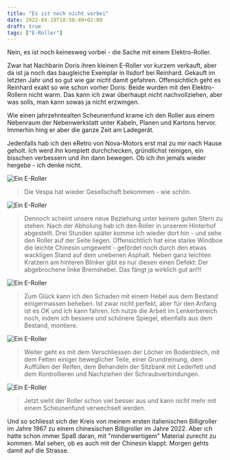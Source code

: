 ```yaml
---
title: "Es ist noch nicht vorbei"
date: 2022-04-18T18:58:49+02:00
draft: true
tags: ["E-Roller"]
---
```


Nein, es ist noch keinesweg vorbei - die Sache mit einem Elektro-Roller.

Zwar hat Nachbarin Doris ihren kleinen E-Roller vor kurzem verkauft, aber da ist ja noch das baugleiche Exemplar in Ilsdorf bei Reinhard. Gekauft im letzten Jahr und so gut wie gar nicht damit gefahren. Offensichtlich geht es Reinhard exakt so wie schon vorher Doris: Beide wurden mit den Elektro-Rollern nicht warm. Das kann ich zwar überhaupt nicht nachvollziehen, aber was solls, man kann sowas ja nicht erzwingen.

Wie einen jahrzehntealten Scheunenfund krame ich den Roller aus einem Nebenraum der Nebenwerkstatt unter Kabeln, Planen und Kartons hervor. Immerhin hing er aber die ganze Zeit am Ladegerät.

Jedenfalls hab ich den eRetro von Nova-Motors erst mal zu mir nach Hause geholt. Ich werd ihn komplett durchchecken, gründlichst reinigen, ein bisschen verbessern und ihn dann bewegen. Ob ich ihn jemals wieder hergebe - ich denke nicht.

![Ein E-Roller](../04-18-p01.jpg)
> Die Vespa hat wieder Gesellschaft bekommen - wie schön.

![Ein E-Roller](../04-18-p02.jpg)
> Dennoch scheint unsere neue Beziehung unter keinem guten Stern zu stehen: Nach der Abholung hab ich den Roller in unserem Hinterhof abgestellt. Drei Stunden später komme ich wieder dort hin - und sehe den Roller auf der Seite liegen. Offensichtlich hat eine starke Windboe die leichte Chinesin umgeweht - gefördet noch durch den etwas wackligen Stand auf dem unebenen Asphalt. Neben ganz leichten Kratzern am hinteren Blinker gibt es nur diesen einen Defekt: Der abgebrochene linke Bremshebel. Das fängt ja wirklich gut an!!!

![Ein E-Roller](../04-18-p03.jpg)
> Zum Glück kann ich den Schaden mit einem Hebel aus dem Bestand einigermassen beheben. Ist zwar nicht perfekt, aber für den Anfang ist es OK und ich kann fahren. Ich nutze die Arbeit im Lenkerbereich noch, indem ich bessere und schönere Spiegel, ebenfalls aus dem Bestand, montiere.

![Ein E-Roller](../04-18-p04.jpg)
> Weiter geht es mit dem Verschliessen der Löcher im Bodenblech, mit dem Fetten einiger beweglicher Teile, einer Grundreinung, dem Auffüllen der Reifen, dem Behandeln der Sitzbank mit Lederfett und dem Kontrollieren und Nachziehen der Schraubverbindungen.

![Ein E-Roller](../04-18-p05.jpg)
> Jetzt sieht der Roller schon viel besser aus und kann nicht mehr mit einem Scheunenfund verwechselt werden.

Und so schliesst sich der Kreis von meinem ersten italienischen Billigroller im Jahre 1967 zu einem chinesischen Billigroller im Jahre 2022. Aber ich hatte schon immer Spaß daran, mit "minderwertigem" Material zurecht zu kommen. Mal sehen, ob es auch mit der Chinesin klappt. Morgen gehts damit auf die Strasse.
